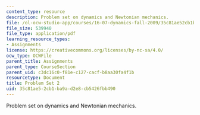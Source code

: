 ```yaml
---
content_type: resource
description: Problem set on dynamics and Newtonian mechanics.
file: /ol-ocw-studio-app/courses/16-07-dynamics-fall-2009/35c81ae52cb1ba9ad2e8cb5426fbb490_MIT16_07F09_hw02.pdf
file_size: 539940
file_type: application/pdf
learning_resource_types:
- Assignments
license: https://creativecommons.org/licenses/by-nc-sa/4.0/
ocw_type: OCWFile
parent_title: Assignments
parent_type: CourseSection
parent_uid: c3dc16c0-f81e-c127-cacf-b8aa30fa4f1b
resourcetype: Document
title: Problem Set 2
uid: 35c81ae5-2cb1-ba9a-d2e8-cb5426fbb490
---
```

Problem set on dynamics and Newtonian mechanics.